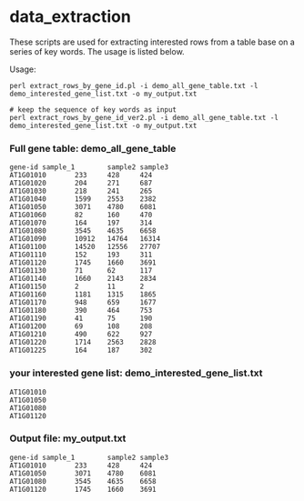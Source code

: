 # data_extraction

These scripts are used for extracting interested rows from a table base on a series of key words. The usage is listed below.

Usage:

```
perl extract_rows_by_gene_id.pl -i demo_all_gene_table.txt -l demo_interested_gene_list.txt -o my_output.txt

# keep the sequence of key words as input
perl extract_rows_by_gene_id_ver2.pl -i demo_all_gene_table.txt -l demo_interested_gene_list.txt -o my_output.txt
```

### Full gene table: demo_all_gene_table

```
gene-id sample_1        sample2 sample3
AT1G01010       233     428     424
AT1G01020       204     271     687
AT1G01030       218     241     265
AT1G01040       1599    2553    2382
AT1G01050       3071    4780    6081
AT1G01060       82      160     470
AT1G01070       164     197     314
AT1G01080       3545    4635    6658
AT1G01090       10912   14764   16314
AT1G01100       14520   12556   27707
AT1G01110       152     193     311
AT1G01120       1745    1660    3691
AT1G01130       71      62      117
AT1G01140       1660    2143    2834
AT1G01150       2       11      2
AT1G01160       1181    1315    1865
AT1G01170       948     659     1677
AT1G01180       390     464     753
AT1G01190       41      75      190
AT1G01200       69      108     208
AT1G01210       490     622     927
AT1G01220       1714    2563    2828
AT1G01225       164     187     302
```

### your interested gene list: demo_interested_gene_list.txt

```
AT1G01010
AT1G01050
AT1G01080
AT1G01120
```

### Output file: my_output.txt

```
gene-id sample_1        sample2 sample3
AT1G01010       233     428     424
AT1G01050       3071    4780    6081
AT1G01080       3545    4635    6658
AT1G01120       1745    1660    3691
```
